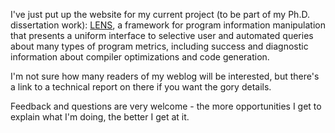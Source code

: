 <!--
.. title: Introducing LENS
.. date: 2006/02/14 20:29
.. slug: introducing-lens
.. link:
.. description:
.. tags: compilers, grad-school, HPC, me, research
-->


I've just put up the website for my current project (to be part of my Ph.D. dissertation work): [LENS](http://www.cse.ucsd.edu/~mmccrack/lens/), a framework for program information manipulation that presents a uniform interface to selective user and automated queries about many types of program metrics, including success and diagnostic information about compiler optimizations and code generation.

I'm not sure how many readers of my weblog will be interested, but there's a link to a technical report on there if you want the gory details.

Feedback and questions are very welcome - the more opportunities I get to explain what I'm doing, the better I get at it.
